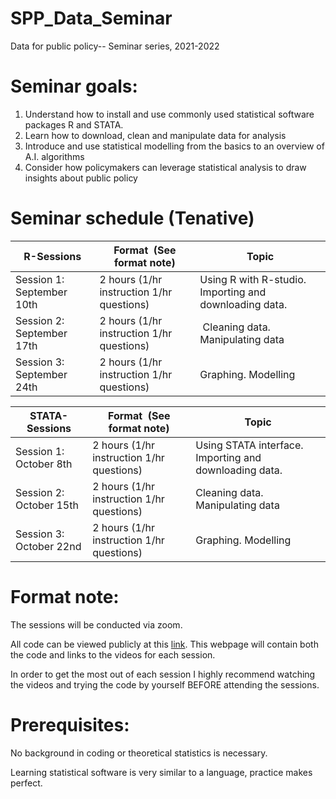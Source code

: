 # SPP_Data_Seminar
Data for public policy-- Seminar series, 2021-2022


# Seminar goals:
1.	Understand how to install and use commonly used statistical software packages R and STATA.
2.	Learn how to download, clean and manipulate data for analysis
3.	Introduce and use statistical modelling from the basics to an overview of A.I. algorithms
4.	Consider how policymakers can leverage statistical analysis to draw insights about public policy


# Seminar schedule (Tenative)
|R-Sessions               |Format  (See format note)                |Topic                                                  |
|-------------------------|-----------------------------------------|-------------------------------------------------------|
|Session 1: September 10th|2 hours (1/hr instruction 1/hr questions)|Using R with R-studio.  Importing and downloading data.|
|Session 2: September 17th|2 hours (1/hr instruction 1/hr questions)| Cleaning data. Manipulating data                      |
|Session 3: September 24th|2 hours (1/hr instruction 1/hr questions)|Graphing. Modelling                                    |      



|STATA-Sessions         |Format  (See format note)                |Topic                                                  |
|-----------------------|-----------------------------------------|-------------------------------------------------------|
|Session 1: October 8th |2 hours (1/hr instruction 1/hr questions)|Using STATA interface.  Importing and downloading data.|
|Session 2: October 15th|2 hours (1/hr instruction 1/hr questions)|Cleaning data. Manipulating data                       |
|Session 3: October 22nd|2 hours (1/hr instruction 1/hr questions)|Graphing. Modelling                                    |


# Format note:
The sessions will be conducted via zoom.


All code can be viewed publicly at this [link](https://github.com/corybaird/SPP_Data_Seminar). This webpage will contain both the code and links to the videos for each session.

In order to get the most out of each session I highly recommend watching the videos and trying the code by yourself BEFORE attending the sessions. 

# Prerequisites:
No background in coding or theoretical statistics is necessary. 

Learning statistical software is very similar to a language, practice makes perfect. 

